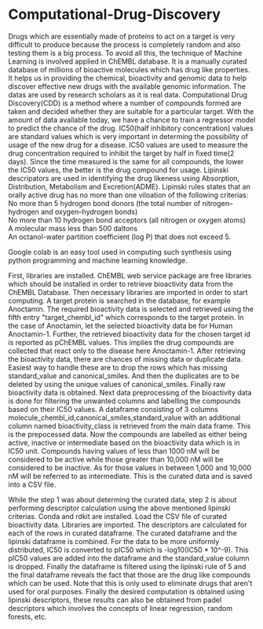 # Computational-Drug-Discovery
Drugs which are essentially made of proteins to act on a target is very difficult to produce because the process is completely random and also testing them is a big process. To avoid all this, the technique of Machine Learning is involved applied in ChEMBL database. It is a manually curated database of millions of bioactive molecules which has drug like properties. It helps us in providing the chemical, bioactivity and genomic data to help discover effective new drugs with the available genomic information. The datas are used by research scholars as it is real data.
Computational Drug Discovery(CDD) is a method where a number of compounds formed are taken and decided whether they are suitable for a particular target. With the amount of data available today, we have a chance to train a regressor model to predict the chance of the drug. IC50(half inhibitory concentration) values are standard values which is very important in determing the possibility of usage of the new drug for a disease. IC50 values are used to measure the drug concentration required to inhibit the target by half in fixed time(2 days). Since the time measured is the same for all compounds, the lower the IC50 values, the better is the drug compound for usage. Lipinski descripators are used in identifying the drug likeness using Absorption, Distribution, Metabolism and Excretion(ADME). Lipinski rules states that an orally active drug has no more than one viloation of the following criterias:                                                                                                                                                 
No more than 5 hydrogen bond donors (the total number of nitrogen–hydrogen and oxygen–hydrogen bonds)                                                                             
No more than 10 hydrogen bond acceptors (all nitrogen or oxygen atoms)                                                                                                           
A molecular mass less than 500 daltons                                                                                                                                           
An octanol-water partition coefficient (log P) that does not exceed 5.

Google colab is an easy tool used in computing such synthesis using python programming and machine learning knowledge.

First, libraries are installed. ChEMBL web service package are free libraries which should be installed in order to retrieve bioactivity data from the ChEMBL Database. Then necessary libraries are imported in order to start computing.
A target protein is searched in the database, for example Anoctamin. The required bioactivity data is selected and retrieved using the fifth entry "target_chembl_id" which corresponds to the target protein. In the case of Anoctamin, let the selected bioactivity data be for Human Anoctamin-1.
Further, the retrieved bioactivity data for the chosen target id is reported as pChEMBL values. This implies the drug compounds are collected that react only to the disease here Anoctamin-1. After retrieving the bioactivity data, there are chances of missing data or duplicate data. Easiest way to handle these are to drop the rows which has missing standard_value and canonical_smiles. And then the duplicates are to be deleted by using the unique values of canonical_smiles. Finally raw bioactivity data is obtained.
Next data preprocessing of the bioactivity data is done for filtering the unwanted columns and labelling the compounds based on their IC50 values. A dataframe consisting of 3 columns molecule_chembl_id,canonical_smiles,standard_value with an additional column named bioactivity_class is retrieved from the main data frame. This is the prepocessed data. Now the compounds are labelled as either being active, inactive or intermediate based on the bioactivity data which is in IC50 unit. Compounds having values of less than 1000 nM will be considered to be active while those greater than 10,000 nM will be considered to be inactive. As for those values in between 1,000 and 10,000 nM will be referred to as intermediate. This is the curated data and is saved into a CSV file.

While the step 1 was about determing the curated data, step 2 is about performing descriptor calculation using the above mentioned lipinski criterias. Conda and rdkit are installed. Load the CSV file of curated bioactivity data. Libraries are imported. The descriptors are calculated for each of the rows in curated dataframe. The curated dataframe and the lipinski dataframe is combined.
For the data to be more uniformly distributed, IC50 is converted to pIC50 which is -log10(IC50 * 10^-9). This pIC50 values are added into the dataframe and the standard_value column is dropped. Finally the dataframe is filtered using the lipinski rule of 5 and the final dataframe reveals the fact that those are the drug like compounds which can be used. Note that this is only used to eliminate drugs that aren't used for oral purposes.
Finally the desired computation is obtained using lipinski descriptors, these results can also be obtained from padel descriptors which involves the concepts of linear regression, random forests, etc.
